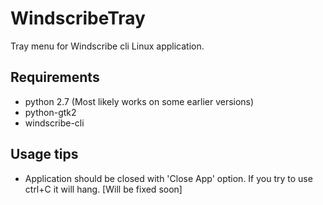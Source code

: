 # WindscribeTray
Tray menu for Windscribe cli Linux application.
## Requirements
- python 2.7 (Most likely works on some earlier versions)
- python-gtk2
- windscribe-cli
## Usage tips
- Application should be closed with 'Close App' option. If you try to use ctrl+C it will hang. [Will be fixed soon]
